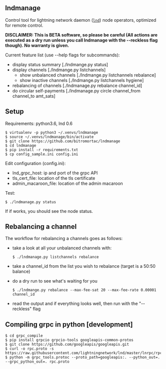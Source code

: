 lndmanage
---------

Control tool for lightning network daemon ([`lnd`](https://github.com/lightningnetwork/lnd)) node operators, optimized for remote control.

**DISCLAIMER: This is BETA software, so please be careful (All actions are executed as a dry run unless you call lndmanage with the --reckless flag though). No warranty is given.**

Current feature list (use --help flags for subcommands):

* display status summary [./lndmange.py status]
* display channels [./lndmange.py listchannels]
  * show unbalanced channels [./lndmange.py listchannels rebalance]
  * show inactive channels [./lndmange.py listchannels hygiene]
* rebalancing of channels [./lndmanage.py rebalance channel_id]
* do circular self-payments [./lndmanage.py circle channel_from channel_to amt_sats]

Setup
-----
Requirements: python3.6, lnd 0.6
```
$ virtualenv -p python3 ~/.venvs/lndmanage
$ source ~/.venvs/lndmanage/bin/activate
$ git clone https://github.com/bitromortac/lndmanage
$ cd lndmanage
$ pip install -r requirements.txt
$ cp config_sample.ini config.ini
```

Edit configuration (config.ini):
* lnd_grpc_host: ip and port of the grpc API
* tls_cert_file: location of the tls certificate
* admin_macaroon_file: location of the admin macaroon

Test:
```
$ ./lndmanage.py status 
```
If if works, you should see the node status.

Rebalancing a channel
---------------------
The workflow for rebalancing a channels goes as follows:

* take a look at all your unbalanced channels with:

  ```$ ./lndmanage.py listchannels rebalance```
* take a channel_id from the list you wish to rebalance (target is a 50:50 balance)
* do a dry run to see what's waiting for you

  ```$ ./lndmange.py rebalance --max-fee-sat 20 --max-fee-rate 0.00001 channel_id```

* read the output and if everything looks well, then run with the "--reckless" flag


Compiling grpc in python [development]
----------------------------------------------------
```
$ cd grpc_compile
$ pip install grpcio grpcio-tools googleapis-common-protos
$ git clone https://github.com/googleapis/googleapis.git
$ curl -o rpc.proto -s https://raw.githubusercontent.com/lightningnetwork/lnd/master/lnrpc/rpc.proto
$ python -m grpc_tools.protoc --proto_path=googleapis:. --python_out=. --grpc_python_out=. rpc.proto
```
